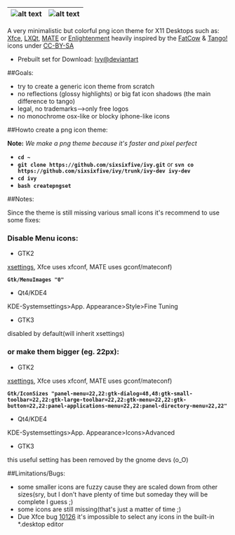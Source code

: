 
| ![alt text](https://raw.githubusercontent.com/sixsixfive/ivy/master/xfcesettings.png) | ![alt text](https://raw.githubusercontent.com/sixsixfive/ivy/master/matecontrol.png)|
| ------------- |:-------------:|

A very minimalistic but colorful png icon theme for X11 Desktops such as: [Xfce](http://xfce.org/), [LXQt](http://lxqt.org/), [MATE](http://mate-desktop.org/) or [Enlightenment](https://www.enlightenment.org/) heavily inspired by the [FatCow](http://www.fatcow.com/free-icons) & [Tango!](http://en.wikipedia.org/wiki/Tango_Desktop_Project) icons under [CC-BY-SA](http://creativecommons.org/licenses/by-sa/4.0/deed.en)

* Prebuilt set for Download: [Ivy@deviantart](http://sixsixfive.deviantart.com/art/Ivy-371216510)

##Goals:

- try to create a generic icon theme from scratch
- no reflections (glossy highlights) or big fat icon shadows (the main difference to tango)
- legal, no trademarks-->only free logos
- no monochrome osx-like or blocky iphone-like icons

##Howto create a png icon theme:

**Note:** *We make a png theme because it's faster and pixel perfect*

* **`cd ~`**
* **`git clone https://github.com/sixsixfive/ivy.git`** or
**`svn co https://github.com/sixsixfive/ivy/trunk/ivy-dev ivy-dev`**
* **`cd ivy`**
* **`bash createpngset`**

##Notes:

Since the theme is still missing various small icons it's recommend to
use some fixes:

### Disable Menu icons:

* GTK2 

[xsettings](http://www.freedesktop.org/wiki/Specifications/XSettingsRegistry/), Xfce uses xfconf, MATE uses gconf/mateconf)

**`Gtk/MenuImages "0"`**

* Qt4/KDE4

KDE-Systemsettings>App. Appearance>Style>Fine Tuning

* GTK3

disabled by default(will inherit xsettings)

### or make them bigger (eg. 22px):

* GTK2 

[xsettings](http://www.freedesktop.org/wiki/Specifications/XSettingsRegistry/), Xfce uses xfconf, MATE uses gconf/mateconf)

**`Gtk/IconSizes "panel-menu=22,22:gtk-dialog=48,48:gtk-small-toolbar=22,22:gtk-large-toolbar=22,22:gtk-menu=22,22:gtk-button=22,22:panel-applications-menu=22,22:panel-directory-menu=22,22"`**

* Qt4/KDE4

KDE-Systemsettings>App. Appearance>Icons>Advanced

* GTK3

this useful setting has been removed by the gnome devs (o_O)

##Limitations/Bugs:

* some smaller icons are fuzzy cause they are scaled down from other sizes(sry, but I don't have plenty of time but someday they will be complete I guess ;)
* some icons are still missing(that's just a matter of time ;) 
* Due Xfce bug [10126](https://bugzilla.xfce.org/show_bug.cgi?id=10126) it's impossible to select any icons in the built-in *.desktop editor
